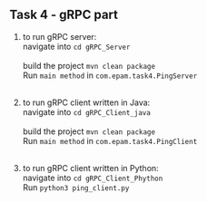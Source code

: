 ## **Task 4 - gRPC part**

1) to run gRPC server:
   <br>
   navigate into `cd gRPC_Server`
   <br>   
   build the project `mvn clean package`
   <br>
   Run `main method` in `com.epam.task4.PingServer`   
   <br>
   
2) to run gRPC client written in Java:
   <br>
   navigate into `cd gRPC_Client_java`
   <br>   
   build the project `mvn clean package`
   <br>
   Run `main method` in `com.epam.task4.PingClient`   
   <br>

3) to run gRPC client written in Python:
   <br>
   navigate into `cd gRPC_Client_Phython`
   <br>
   Run `python3 ping_client.py`
   <br>
    
   
